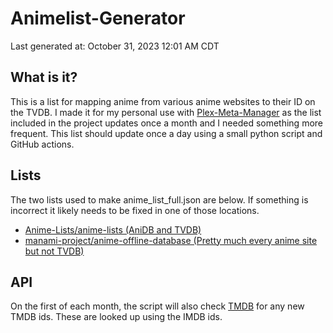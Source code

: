 # Animelist-Generator
Last generated at: October 31, 2023 12:01 AM CDT

## What is it?
This is a list for mapping anime from various anime websites to their ID on the TVDB. I made it for my personal use with [Plex-Meta-Manager](https://github.com/meisnate12/Plex-Meta-Manager) as the list included in the project updates once a month and I needed something more frequent. This list should update once a day using a small python script and GitHub actions.


## Lists
The two lists used to make anime_list_full.json are below. If something is incorrect it likely needs to be fixed in one of those locations.
- [Anime-Lists/anime-lists (AniDB and TVDB)](https://github.com/Anime-Lists/anime-lists/)
- [manami-project/anime-offline-database (Pretty much every anime site but not TVDB)](https://github.com/manami-project/anime-offline-database/)

## API
On the first of each month, the script will also check [TMDB](https://www.themoviedb.org/?language=en-US) for any new TMDB ids. These are looked up using the IMDB ids.